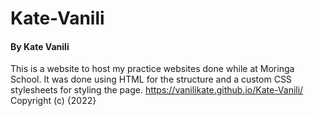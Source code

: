 # Kate-Vanili
#### By Kate Vanili
This is a website to host my practice websites done while at Moringa School. It was done using HTML for the structure and a custom CSS stylesheets for styling the page.
https://vanilikate.github.io/Kate-Vanili/
Copyright (c) {2022}
